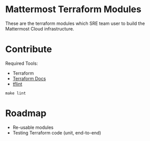 # Mattermost Terraform Modules

These are the terraform modules which SRE team user to build the Mattermost Cloud infrastructure.

# Contribute

Required Tools:
- Terraform
- [Terraform Docs](https://github.com/terraform-docs/terraform-docs)
- [tflint](https://github.com/terraform-linters/tflint)

```
make lint
```

# Roadmap

- Re-usable modules
- Testing Terraform code (unit, end-to-end)
